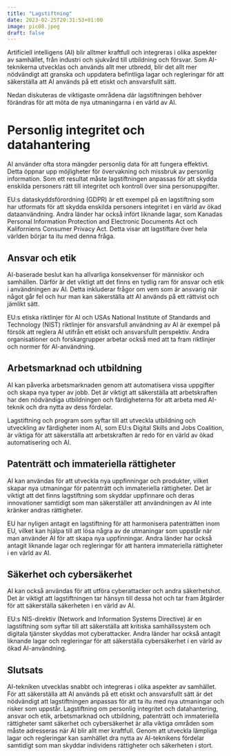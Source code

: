 ```yaml
---
title: "Lagstiftning"
date: 2023-02-25T20:31:53+01:00
image: pic08.jpeg
draft: false
---
```


Artificiell intelligens (AI) blir alltmer kraftfull och integreras i olika aspekter av samhället, från industri och sjukvård till utbildning och försvar. Som AI-teknikerna utvecklas och används allt mer utbredd, blir det allt mer nödvändigt att granska och uppdatera befintliga lagar och regleringar för att säkerställa att AI används på ett etiskt och ansvarsfullt sätt.

Nedan diskuteras de viktigaste områdena där lagstiftningen behöver förändras för att möta de nya utmaningarna i en värld av AI.

# Personlig integritet och datahantering
AI använder ofta stora mängder personlig data för att fungera effektivt. Detta öppnar upp möjligheter för övervakning och missbruk av personlig information. Som ett resultat måste lagstiftningen anpassas för att skydda enskilda personers rätt till integritet och kontroll över sina personuppgifter.

EU:s dataskyddsförordning (GDPR) är ett exempel på en lagstiftning som har utformats för att skydda enskilda personers integritet i en värld av ökad dataanvändning. Andra länder har också infört liknande lagar, som Kanadas Personal Information Protection and Electronic Documents Act och Kaliforniens Consumer Privacy Act. Detta visar att lagstiftare över hela världen börjar ta itu med denna fråga.

## Ansvar och etik
AI-baserade beslut kan ha allvarliga konsekvenser för människor och samhällen. Därför är det viktigt att det finns en tydlig ram för ansvar och etik i användningen av AI. Detta inkluderar frågor om vem som är ansvarig när något går fel och hur man kan säkerställa att AI används på ett rättvist och jämlikt sätt.

EU:s etiska riktlinjer för AI och USAs National Institute of Standards and Technology (NIST) riktlinjer för ansvarsfull användning av AI är exempel på försök att reglera AI utifrån ett etiskt och ansvarsfullt perspektiv. Andra organisationer och forskargrupper arbetar också med att ta fram riktlinjer och normer för AI-användning.

## Arbetsmarknad och utbildning
AI kan påverka arbetsmarknaden genom att automatisera vissa uppgifter och skapa nya typer av jobb. Det är viktigt att säkerställa att arbetskraften har den nödvändiga utbildningen och färdigheterna för att arbeta med AI-teknik och dra nytta av dess fördelar.

Lagstiftning och program som syftar till att utveckla utbildning och utveckling av färdigheter inom AI, som EU:s Digital Skills and Jobs Coalition, är viktiga för att säkerställa att arbetskraften är redo för en värld av ökad automatisering och AI.

## Patenträtt och immateriella rättigheter
AI kan användas för att utveckla nya uppfinningar och produkter, vilket skapar nya utmaningar för patenträtt och immateriella rättigheter. Det är viktigt att det finns lagstiftning som skyddar uppfinnare och deras innovationer samtidigt som man säkerställer att användningen av AI inte kränker andras rättigheter.

EU har nyligen antagit en lagstiftning för att harmonisera patenträtten inom EU, vilket kan hjälpa till att lösa några av de utmaningar som uppstår när man använder AI för att skapa nya uppfinningar. Andra länder har också antagit liknande lagar och regleringar för att hantera immateriella rättigheter i en värld av AI.

## Säkerhet och cybersäkerhet
AI kan också användas för att utföra cyberattacker och andra säkerhetshot. Det är viktigt att lagstiftningen tar hänsyn till dessa hot och tar fram åtgärder för att säkerställa säkerheten i en värld av AI.

EU:s NIS-direktiv (Network and Information Systems Directive) är en lagstiftning som syftar till att säkerställa att kritiska samhällssystem och digitala tjänster skyddas mot cyberattacker. Andra länder har också antagit liknande lagar och regleringar för att säkerställa cybersäkerhet i en värld av ökad AI-användning.

## Slutsats

AI-tekniken utvecklas snabbt och integreras i olika aspekter av samhället. För att säkerställa att AI används på ett etiskt och ansvarsfullt sätt är det nödvändigt att lagstiftningen anpassas för att ta itu med nya utmaningar och risker som uppstår. Lagstiftning om personlig integritet och datahantering, ansvar och etik, arbetsmarknad och utbildning, patenträtt och immateriella rättigheter samt säkerhet och cybersäkerhet är alla viktiga områden som måste adresseras när AI blir allt mer kraftfull. Genom att utveckla lämpliga lagar och regleringar kan samhället dra nytta av AI-teknikens fördelar samtidigt som man skyddar individens rättigheter och säkerheten i stort.
